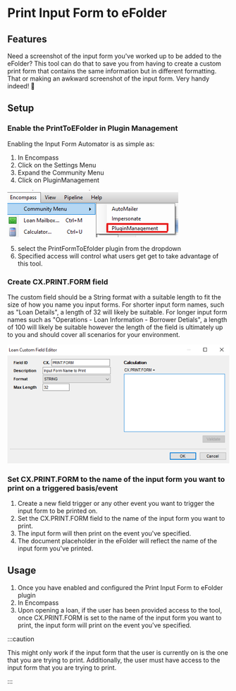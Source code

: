 # Print Input Form to eFolder

## Features

Need a screenshot of the input form you've worked up to be added to the eFolder? This tool can do that to save you from having to create a custom print form that contains the same information but in different formatting. That or making an awkward screenshot of the input form. Very handy indeed! :100:

## Setup

### Enable the PrintToEFolder in Plugin Management

Enabling the Input Form Automator is as simple as:

1. In Encompass
2. Click on the Settings Menu
3. Expand the Community Menu
4. Click on PluginManagement

![Community Plugin Menu](/img/CommunityPluginMenu.png)

5. select the PrintFormToEfolder plugin from the dropdown
6. Specified access will control what users get get to take advantage of this tool.

### Create CX.PRINT.FORM field

The custom field should be a String format with a suitable length to fit the size of how you name you input forms. For shorter input form names, such as "Loan Details", a length of 32 will likely be suitable. For longer input form names such as "Operations - Loan Information - Borrower Detials", a length of 100 will likely be suitable however the length of the field is ultimately up to you and should cover all scenarios for your environment.

![CX.PRINT.FORM](/img/PrintToEFolder/CX_PRINT_FORM.png)

### Set CX.PRINT.FORM to the name of the input form you want to print on a triggered basis/event

1. Create a new field trigger or any other event you want to trigger the input form to be printed on.
2. Set the CX.PRINT.FORM field to the name of the input form you want to print.
3. The input form will then print on the event you've specified.
4. The document placeholder in the eFolder will reflect the name of the input form you've printed.

## Usage

1. Once you have enabled and configured the Print Input Form to eFolder plugin
2. In Encompass
3. Upon opening a loan, if the user has been provided access to the tool, once CX.PRINT.FORM is set to the name of the input form you want to print, the input form will print on the event you've specified.

:::caution

This might only work if the input form that the user is currently on is the one that you are trying to print. Additionally, the user must have access to the input form that you are trying to print.

:::
